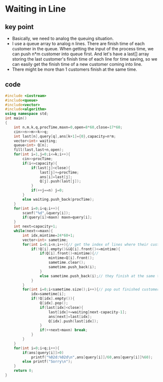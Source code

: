 # Waiting in Line
## key point
* Basically, we need to analog the queuing situation.
* I use a queue array to analog n lines. There are finish time of each customer in the queue. When getting the input of the process time, we can push n*m customer into queue first. And let's have a last[] array storing the last customer's finish time of each line for time saving, so we can easily get the finish time of a new customer coming into line.
* There might be more than 1 customers finish at the same time.
## code
```cpp
#include <iostream>
#include<queue>
#include<vector>
#include<algorithm>
using namespace std;
int main()
{
    int n,m,k,q,procTime,maxn=0,open=8*60,close=17*60;
    cin>>n>>m>>k>>q;
    int last[n],query[q],ans[k+1]={0},capacity=n*m;
    vector<int> waiting;
    queue<int> Q[n];
    fill(last,last+n,open);
    for(int i=1,j=0;i<=k;i++){
        cin>>procTime;
        if(i<=capacity){
            if(last[j]<close){
                last[j]+=procTime;
                ans[i]=last[j];
                Q[j].push(last[j]);
            }
            if(++j==n) j=0;
        }
        else waiting.push_back(procTime);
    }
    for(int i=0;i<q;i++){
        scanf("%d",&query[i]);
        if(query[i]>maxn) maxn=query[i];
    }
    int next=capacity+1;
    while(next<=maxn){
        int idx,mintime=24*60+1;
        vector<int> sametime;
        for(int i=0;i<n;i++){// get the index of lines where their customer(s) are going to finish
            if(!Q[i].empty()&&Q[i].front()<=mintime){
                if(Q[i].front()<mintime){//
                    mintime=Q[i].front();
                    sametime.clear();
                    sametime.push_back(i);
                }
                else sametime.push_back(i);// they finish at the same time.
            }
        }
        for(int i=0;i<sametime.size();i++){// pop out finished customers and let the waiting lines in.
            idx=sametime[i];
            if(!Q[idx].empty()){
                Q[idx].pop();
                if(last[idx]<close){
                    last[idx]+=waiting[next-capacity-1];
                    ans[next]=last[idx];
                    Q[idx].push(last[idx]);
                }
                if(++next>maxn) break;
            }
        }
    }
    for(int i=0;i<q;i++){
        if(ans[query[i]]>0)
            printf("%02d:%02d\n",ans[query[i]]/60,ans[query[i]]%60);
        else printf("Sorry\n");
    }
    return 0;
}
```